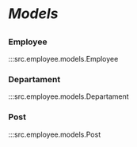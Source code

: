 # ***Models***

##

### Employee
:::src.employee.models.Employee

### Departament
:::src.employee.models.Departament

### Post
:::src.employee.models.Post
